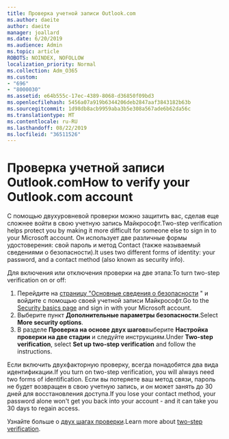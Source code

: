 ```yaml
---
title: Проверка учетной записи Outlook.com
ms.author: daeite
author: daeite
manager: joallard
ms.date: 6/20/2019
ms.audience: Admin
ms.topic: article
ROBOTS: NOINDEX, NOFOLLOW
localization_priority: Normal
ms.collection: Adm_O365
ms.custom:
- "696"
- "8000030"
ms.assetid: e64b555c-17ec-4389-8068-d36850f09bd3
ms.openlocfilehash: 5456a07a919b6344206deb2847aaf3843182b63b
ms.sourcegitcommit: 1d98db8acb9959aba3b5e308a567ade6b62da56c
ms.translationtype: MT
ms.contentlocale: ru-RU
ms.lasthandoff: 08/22/2019
ms.locfileid: "36511526"
---
```

# <a name="how-to-verify-your-outlookcom-account"></a><span data-ttu-id="9b547-102">Проверка учетной записи Outlook.com</span><span class="sxs-lookup"><span data-stu-id="9b547-102">How to verify your Outlook.com account</span></span>

<span data-ttu-id="9b547-103">С помощью двухуровневой проверки можно защитить вас, сделав еще сложнее войти в свою учетную запись Майкрософт.</span><span class="sxs-lookup"><span data-stu-id="9b547-103">Two-step verification helps protect you by making it more difficult for someone else to sign in to your Microsoft account.</span></span> <span data-ttu-id="9b547-104">Он использует две различные формы удостоверения: свой пароль и метод Contact (также называемый сведениями о безопасности).</span><span class="sxs-lookup"><span data-stu-id="9b547-104">It uses two different forms of identity: your password, and a contact method (also known as security info).</span></span>
  
<span data-ttu-id="9b547-105">Для включения или отключения проверки на две этапа:</span><span class="sxs-lookup"><span data-stu-id="9b547-105">To turn two-step verification on or off:</span></span>
  
1. <span data-ttu-id="9b547-106">Перейдите на [страницу "Основные сведения о безопасности](https://go.microsoft.com/fwlink/?linkid=842325) " и войдите с помощью своей учетной записи Майкрософт.</span><span class="sxs-lookup"><span data-stu-id="9b547-106">Go to the [Security basics page](https://go.microsoft.com/fwlink/?linkid=842325) and sign in with your Microsoft account.</span></span>
2. <span data-ttu-id="9b547-107">Выберите пункт **Дополнительные параметры безопасности**.</span><span class="sxs-lookup"><span data-stu-id="9b547-107">Select **More security options**.</span></span>
3. <span data-ttu-id="9b547-108">В разделе **Проверка на основе двух шагов**выберите **Настройка проверки на две стадии** и следуйте инструкциям.</span><span class="sxs-lookup"><span data-stu-id="9b547-108">Under **Two-step verification**, select **Set up two-step verification** and follow the instructions.</span></span>

<span data-ttu-id="9b547-109">Если включить двухфакторную проверку, всегда понадобятся два вида идентификации.</span><span class="sxs-lookup"><span data-stu-id="9b547-109">If you turn on two-step verification, you will always need two forms of identification.</span></span> <span data-ttu-id="9b547-110">Если вы потеряете ваш метод связи, пароль не будет возвращен в свою учетную запись, и он может занять до 30 дней для восстановления доступа.</span><span class="sxs-lookup"><span data-stu-id="9b547-110">If you lose your contact method, your password alone won't get you back into your account - and it can take you 30 days to regain access.</span></span>
  
<span data-ttu-id="9b547-111">Узнайте больше о [двух шагах проверки](https://go.microsoft.com/fwlink/?linkid=872270).</span><span class="sxs-lookup"><span data-stu-id="9b547-111">Learn more about [two-step verification](https://go.microsoft.com/fwlink/?linkid=872270).</span></span>
  